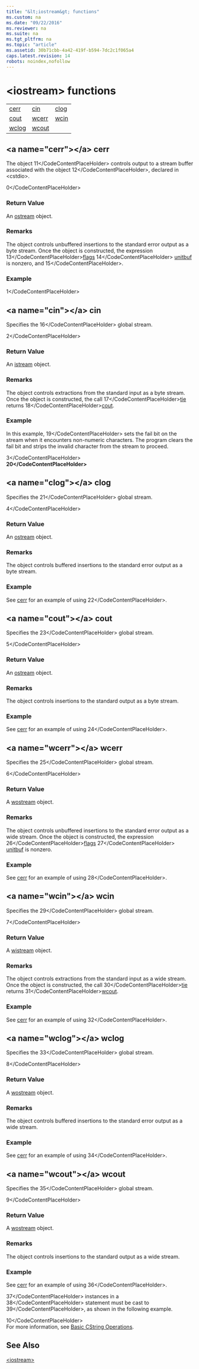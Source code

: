 ```yaml
---
title: "&lt;iostream&gt; functions"
ms.custom: na
ms.date: "09/22/2016"
ms.reviewer: na
ms.suite: na
ms.tgt_pltfrm: na
ms.topic: "article"
ms.assetid: 30b71cbb-4a42-419f-b594-7dc2c1f065a4
caps.latest.revision: 14
robots: noindex,nofollow
---
```

# &lt;iostream&gt; functions
||||  
|-|-|-|  
|[cerr](#cerr)|[cin](#cin)|[clog](#clog)|  
|[cout](#cout)|[wcerr](#wcerr)|[wcin](#wcin)|  
|[wclog](#wclog)|[wcout](#wcout)|  
  
##  \<a name="cerr">\</a>  cerr  
 The object <CodeContentPlaceHolder>11\</CodeContentPlaceHolder> controls output to a stream buffer associated with the object <CodeContentPlaceHolder>12\</CodeContentPlaceHolder>, declared in \<cstdio>.  
  
<CodeContentPlaceHolder>0\</CodeContentPlaceHolder>  
### Return Value  
 An [ostream](../vs140/-ostream--typedefs.md#ostream) object.  
  
### Remarks  
 The object controls unbuffered insertions to the standard error output as a byte stream. Once the object is constructed, the expression <CodeContentPlaceHolder>13\</CodeContentPlaceHolder>[flags](../vs140/ios_base-class.md#ios_base__flags) <CodeContentPlaceHolder>14\</CodeContentPlaceHolder> [unitbuf](../vs140/-ios--functions.md#unitbuf) is nonzero, and <CodeContentPlaceHolder>15\</CodeContentPlaceHolder>.  
  
### Example  
  
<CodeContentPlaceHolder>1\</CodeContentPlaceHolder>  
##  \<a name="cin">\</a>  cin  
 Specifies the <CodeContentPlaceHolder>16\</CodeContentPlaceHolder> global stream.  
  
<CodeContentPlaceHolder>2\</CodeContentPlaceHolder>  
### Return Value  
 An [istream](../vs140/-istream--typedefs.md#istream) object.  
  
### Remarks  
 The object controls extractions from the standard input as a byte stream. Once the object is constructed, the call <CodeContentPlaceHolder>17\</CodeContentPlaceHolder>[tie](../vs140/basic_ios-class.md#basic_ios__tie) returns <CodeContentPlaceHolder>18\</CodeContentPlaceHolder>[cout](../vs140/-iostream--functions.md#cout).  
  
### Example  
  In this example, <CodeContentPlaceHolder>19\</CodeContentPlaceHolder> sets the fail bit on the stream when it encounters non-numeric characters. The program clears the fail bit and strips the invalid character from the stream to proceed.  
  
<CodeContentPlaceHolder>3\</CodeContentPlaceHolder>  
   **<CodeContentPlaceHolder>20\</CodeContentPlaceHolder>**     
##  \<a name="clog">\</a>  clog  
 Specifies the <CodeContentPlaceHolder>21\</CodeContentPlaceHolder> global stream.  
  
<CodeContentPlaceHolder>4\</CodeContentPlaceHolder>  
### Return Value  
 An [ostream](../vs140/-ostream--typedefs.md#ostream) object.  
  
### Remarks  
 The object controls buffered insertions to the standard error output as a byte stream.  
  
### Example  
  See [cerr](../vs140/-iostream--functions.md#cerr) for an example of using <CodeContentPlaceHolder>22\</CodeContentPlaceHolder>.  
  
##  \<a name="cout">\</a>  cout  
 Specifies the <CodeContentPlaceHolder>23\</CodeContentPlaceHolder> global stream.  
  
<CodeContentPlaceHolder>5\</CodeContentPlaceHolder>  
### Return Value  
 An [ostream](../vs140/-ostream--typedefs.md#ostream) object.  
  
### Remarks  
 The object controls insertions to the standard output as a byte stream.  
  
### Example  
  See [cerr](../vs140/-iostream--functions.md#cerr) for an example of using <CodeContentPlaceHolder>24\</CodeContentPlaceHolder>.  
  
##  \<a name="wcerr">\</a>  wcerr  
 Specifies the <CodeContentPlaceHolder>25\</CodeContentPlaceHolder> global stream.  
  
<CodeContentPlaceHolder>6\</CodeContentPlaceHolder>  
### Return Value  
 A [wostream](../vs140/-ostream--typedefs.md#wostream) object.  
  
### Remarks  
 The object controls unbuffered insertions to the standard error output as a wide stream. Once the object is constructed, the expression <CodeContentPlaceHolder>26\</CodeContentPlaceHolder>[flags](../vs140/ios_base-class.md#ios_base__flags) <CodeContentPlaceHolder>27\</CodeContentPlaceHolder> [unitbuf](../vs140/-ios--functions.md#unitbuf) is nonzero.  
  
### Example  
  See [cerr](../vs140/-iostream--functions.md#cerr) for an example of using <CodeContentPlaceHolder>28\</CodeContentPlaceHolder>.  
  
##  \<a name="wcin">\</a>  wcin  
 Specifies the <CodeContentPlaceHolder>29\</CodeContentPlaceHolder> global stream.  
  
<CodeContentPlaceHolder>7\</CodeContentPlaceHolder>  
### Return Value  
 A [wistream](../vs140/-istream--typedefs.md#wistream) object.  
  
### Remarks  
 The object controls extractions from the standard input as a wide stream. Once the object is constructed, the call <CodeContentPlaceHolder>30\</CodeContentPlaceHolder>[tie](../vs140/basic_ios-class.md#basic_ios__tie) returns <CodeContentPlaceHolder>31\</CodeContentPlaceHolder>[wcout](../vs140/-iostream--functions.md#wcout).  
  
### Example  
  See [cerr](../vs140/-iostream--functions.md#cerr) for an example of using <CodeContentPlaceHolder>32\</CodeContentPlaceHolder>.  
  
##  \<a name="wclog">\</a>  wclog  
 Specifies the <CodeContentPlaceHolder>33\</CodeContentPlaceHolder> global stream.  
  
<CodeContentPlaceHolder>8\</CodeContentPlaceHolder>  
### Return Value  
 A [wostream](../vs140/-ostream--typedefs.md#wostream) object.  
  
### Remarks  
 The object controls buffered insertions to the standard error output as a wide stream.  
  
### Example  
  See [cerr](../vs140/-iostream--functions.md#cerr) for an example of using <CodeContentPlaceHolder>34\</CodeContentPlaceHolder>.  
  
##  \<a name="wcout">\</a>  wcout  
 Specifies the <CodeContentPlaceHolder>35\</CodeContentPlaceHolder> global stream.  
  
<CodeContentPlaceHolder>9\</CodeContentPlaceHolder>  
### Return Value  
 A [wostream](../vs140/-ostream--typedefs.md#wostream) object.  
  
### Remarks  
 The object controls insertions to the standard output as a wide stream.  
  
### Example  
  See [cerr](../vs140/-iostream--functions.md#cerr) for an example of using <CodeContentPlaceHolder>36\</CodeContentPlaceHolder>.  
  
 <CodeContentPlaceHolder>37\</CodeContentPlaceHolder> instances in a <CodeContentPlaceHolder>38\</CodeContentPlaceHolder> statement must be cast to <CodeContentPlaceHolder>39\</CodeContentPlaceHolder>, as shown in the following example.  
  
<CodeContentPlaceHolder>10\</CodeContentPlaceHolder>  
 For more information, see [Basic CString Operations](../vs140/basic-cstring-operations.md).  
  
## See Also  
 [&lt;iostream&gt;](../vs140/-iostream-.md)